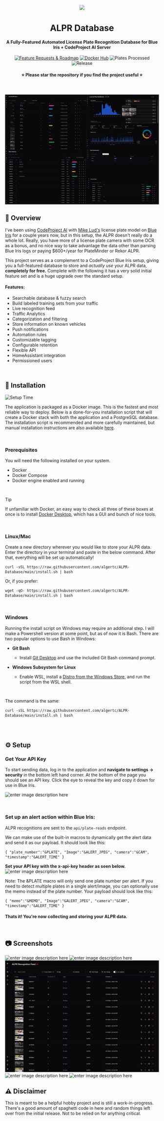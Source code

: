 <div align="center">
<img src="https://mswebappcdn.azureedge.net/episerverprod/c48c63f7c47c4544bdc361ebc94ce61e/448551dd03a14b6c86f27f8195830b8f.png" width="350px"/>

# ALPR Database

<h4 align="center">A Fully-Featured Automated License Plate Recognition Database for Blue Iris + CodeProject AI Server</h4>

[![Feature Requests & Roadmap](https://img.shields.io/badge/Feature%20Requests%20&%20Roadmap-5e5ced?style=for-the-badge&logo=starship&logoColor=white&link=https://alprdatabase.featurebase.app/roadmap)](https://alprdatabase.featurebase.app/roadmap) [![Docker Hub](https://img.shields.io/badge/Docker%20Hub-1D63ED?style=for-the-badge&logo=Docker&logoColor=white&link=https://hub.docker.com/r/algertc/alpr-dashboard)](https://hub.docker.com/r/algertc/alpr-dashboard) ![Plates Processed](https://img.shields.io/badge/Plates%20Processed-1M+-00A1E0?style=for-the-badge&logo=CodeForces&logoColor=white) ![Release](https://img.shields.io/badge/Release-0.1.7-00A1E0?style=for-the-badge&logoColor=white)

<h4 align="center">
⭐ Please star the repository if you find the project useful ⭐</h4>

<!-- ![Docker Pulls](https://img.shields.io/docker/pulls/algertc/alpr-dashboard?style=for-the-badge&logo=docker&logoColor=white&label=Downloads&labelColor=1D63ED&color=1D63ED&link=https%3A%2F%2Fhub.docker.com%2Frepository%2Fdocker%2Falgertc%2Falpr-dashboard%2Fgeneral) -->

<!-- ![Plates Processed](https://img.shields.io/badge/Plates%20Processed-1M+-gray?labelColor=00A1E0&style=for-the-badge&logo=CodeForces&logoColor=white) -->

</div>

<br>

![App Screens](https://raw.githubusercontent.com/algertc/ALPR-Database/refs/heads/main/Images/Hero.jpg)

## :star2: Overview

I've been using [CodeProject AI](https://github.com/codeproject/CodeProject.AI-Server) with [Mike Lud's](https://github.com/MikeLud) license plate model on [Blue Iris](https://blueirissoftware.com/) for a couple years now, but in this setup, the ALPR doesn't really do a whole lot. Really, you have more of a license plate camera with some OCR as a bonus, and no nice way to take advantage the data other than parsing Blue Iris logs or paying $600+/year for PlateMinder or Rekor ALPR.

This project serves as a complement to a CodeProject Blue Iris setup, giving you a full-featured database to store and _actually use_ your ALPR data, **completely for free.** Complete with the following it has a very solid initial feature set and is a huge upgrade over the standard setup.

#### Features:

- Searchable database & fuzzy search
- Build labeled training sets from your traffic
- Live recognition feed
- Traffic Analytics
- Categorization and filtering
- Store information on known vehicles
- Push notifications
- Automation rules
- Customizable tagging
- Configurable retention
- Flexible API
- HomeAssistant integration
- Permissioned users

<br>

## 🔧 Installation

![Setup Time](https://img.shields.io/badge/Setup%20Time-%E2%88%BC5%20minutes-0ec423?style=for-the-badge)

The application is packaged as a Docker image. This is the fastest and most reliable way to deploy. Below is a done-for-you installation script that will create a Docker stack with both the application and a PostgreSQL database. The installation script is recommended and more carefully maintained, but manual installation instructions are also available [here](https://github.com/algertc/ALPR-Database/wiki/Manual-Installation).

<br>

### Prerequisites

You will need the following installed on your system.

- Docker
- Docker Compose
- Docker engine enabled and running

<br>

> [!TIP]
> If unfamiliar with Docker, an easy way to check all three of these boxes at once is to install [Docker Desktop](https://docs.docker.com/desktop/), which has a GUI and bunch of nice tools.

<br>

### Linux/Mac

Create a new directory wherever you would like to store your ALPR data. Enter the directory in your terminal and paste in the below command. After that, everything will be set up automatically!

```
curl -sSL https://raw.githubusercontent.com/algertc/ALPR-Database/main/install.sh | bash
```

Or, if you prefer:

```
wget -qO- https://raw.githubusercontent.com/algertc/ALPR-Database/main/install.sh | bash
```

<br>

### Windows

Running the install script on Windows may require an additional step. I will make a Powershell version at some point, but as of now it is Bash. There are two popular options to use Bash in Windows:

- **Git Bash**

  - Install [Git Desktop](https://git-scm.com/downloads) and use the included Git Bash command prompt.

- **Windows Subsystem for Linux**
  - Enable WSL, install a [Distro from the Windows Store](https://apps.microsoft.com/detail/9pdxgncfsczv?rtc=1&hl=en-US&gl=US), and run the script from the WSL shell.

<br>

The command is the same:

```
curl -sSL https://raw.githubusercontent.com/algertc/ALPR-Database/main/install.sh | bash
```

<br>
<br>

## ⚙️ Setup

### Get Your API Key

To start sending data, log in to the application and **navigate to settings -> security** in the bottom left hand corner. At the bottom of the page you should see an API key. Click the eye to reveal the key and copy it down for use in Blue Iris.

![enter image description here](https://raw.githubusercontent.com/algertc/ALPR-Database/refs/heads/main/Images/apikey.png)

<br>

### Set up an alert action within Blue Iris:

ALPR recognitions are sent to the `api/plate-reads` endpoint.

We can make use of the built-in macros to dynamically get the alert data and send it as our payload. It should look like this:

    { "plate_number":"&PLATE", "Image":"&ALERT_JPEG", "camera":"&CAM", "timestamp":"&ALERT_TIME" }

**Set your API key with the x-api-key header as seen below.**
![enter image description here](https://raw.githubusercontent.com/algertc/ALPR-Database/refs/heads/main/Images/blueiris.png)

Note: The &PLATE macro will only send one plate number per alert. If you need to detect multiple plates in a single alert/image, you can optionally use the memo instead of the plate number. Your payload should look like this:

    { "memo":"&MEMO", "Image":"&ALERT_JPEG", "camera":"&CAM", "timestamp":"&ALERT_TIME" }

#### Thats it! You're now collecting and storing your ALPR data.

<br>

## :camera: Screenshots

![enter image description here](https://raw.githubusercontent.com/algertc/ALPR-Database/refs/heads/main/Images/4.png)
![enter image description here](https://raw.githubusercontent.com/algertc/ALPR-Database/refs/heads/main/Images/3.png)
![enter image description here](https://github.com/algertc/ALPR-Database/blob/main/Images/2.png?raw=true)
![enter image description here](https://raw.githubusercontent.com/algertc/ALPR-Database/refs/heads/main/Images/1.png)
![enter image description here](https://raw.githubusercontent.com/algertc/ALPR-Database/refs/heads/main/Images/5.png)

## :warning: Disclaimer

This is meant to be a helpful hobby project and is still a work-in-progress. There's a good amount of spaghetti code in here and random things left over from the initial release. Not to be relied on for anything critical.
